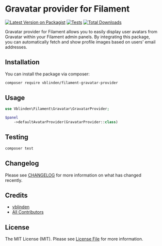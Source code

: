 # Gravatar provider for Filament

[![Latest Version on Packagist](https://img.shields.io/packagist/v/vblinden/filament-gravatar-provider.svg?style=flat-square)](https://packagist.org/packages/vblinden/filament-gravatar-provider)
[![Tests](https://img.shields.io/github/actions/workflow/status/vblinden/filament-gravatar-provider/run-tests.yml?branch=main&label=tests&style=flat-square)](https://github.com/vblinden/filament-gravatar-provider/actions/workflows/run-tests.yml)
[![Total Downloads](https://img.shields.io/packagist/dt/vblinden/filament-gravatar-provider.svg?style=flat-square)](https://packagist.org/packages/vblinden/filament-gravatar-provider)

Gravatar provider for Filament allows you to easily display user avatars from Gravatar within your Filament admin panels. By integrating this package, you can automatically fetch and show profile images based on users' email addresses.

## Installation

You can install the package via composer:

```bash
composer require vblinden/filament-gravatar-provider
```

## Usage

```php
use Vblinden\Filament\Gravatar\GravatarProvider;

$panel
    ->defaultAvatarProvider(GravatarProvider::class)
```

## Testing

```bash
composer test
```

## Changelog

Please see [CHANGELOG](CHANGELOG.md) for more information on what has changed recently.

## Credits

- [vblinden](https://github.com/vblinden)
- [All Contributors](../../contributors)

## License

The MIT License (MIT). Please see [License File](LICENSE.md) for more information.
